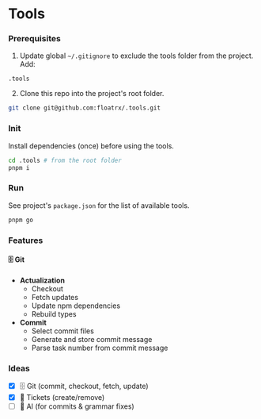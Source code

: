 # Tools

### Prerequisites

1. Update global `~/.gitignore` to exclude the tools folder from the project.
   Add:

```
.tools
```

2. Clone this repo into the project's root folder.

```bash
git clone git@github.com:floatrx/.tools.git
```

### Init

Install dependencies (once) before using the tools.

```bash
cd .tools # from the root folder
pnpm i
```

### Run

See project's `package.json` for the list of available tools.

```bash
pnpm go
```

### Features

#### 🗄️ Git

- **Actualization**
    - Checkout
    - Fetch updates
    - Update npm dependencies
    - Rebuild types
- **Commit**
    - Select commit files
    - Generate and store commit message
    - Parse task number from commit message

### Ideas

- [x] 🗄️ Git (commit, checkout, fetch, update)
- [x] 📁 Tickets (create/remove)
- [ ] 🧠 AI (for commits & grammar fixes)
